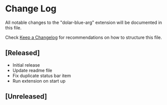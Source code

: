 # Change Log

All notable changes to the "dolar-blue-arg" extension will be documented in this file.

Check [Keep a Changelog](http://keepachangelog.com/) for recommendations on how to structure this file.

## [Released]

- Initial release
- Update readme file
- Fix duplicate status bar item
- Run extension on start up

## [Unreleased]
